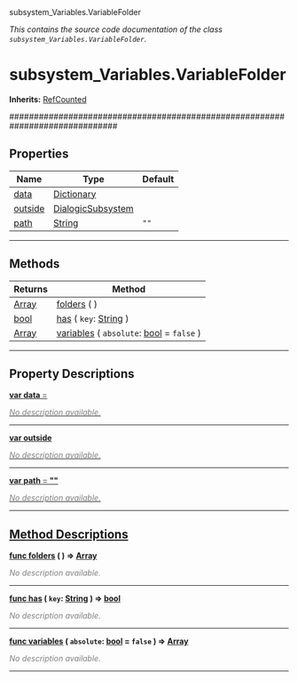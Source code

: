 
<div class="header-banner purple">
<div class="header-label purple">subsystem_Variables.VariableFolder</div>
</div>

*This contains the source code documentation of the class `subsystem_Variables.VariableFolder`.*
        
# subsystem_Variables.VariableFolder
**Inherits:** [RefCounted](https://docs.godotengine.org/en/latest/classes/class_refcounted.html#class-refcounted)

##############################################################################
## Properties
Name | Type | Default 
--- | --- | --- 
[<span class="hljs-title">data</span>](#property-data) | [Dictionary](https://docs.godotengine.org/en/latest/classes/class_dictionary.html#class-dictionary) |   
[<span class="hljs-title">outside</span>](#property-outside) | [DialogicSubsystem](class_dialogicsubsystem.md) |   
[<span class="hljs-title">path</span>](#property-path) | [String](https://docs.godotengine.org/en/latest/classes/class_string.html#class-string) |  `""` 
--- 

## Methods
Returns | Method 
--- | --- 
<span class="hljs-attribute">[Array](https://docs.godotengine.org/en/latest/classes/class_array.html#class-array)</span> | [<span class="hljs-title">folders</span>](#method-folders) ( ) 
<span class="hljs-attribute">[bool](https://docs.godotengine.org/en/latest/classes/class_bool.html#class-bool)</span> | [<span class="hljs-title">has</span>](#method-has) ( `key`: [String](https://docs.godotengine.org/en/latest/classes/class_string.html#class-string) ) 
<span class="hljs-attribute">[Array](https://docs.godotengine.org/en/latest/classes/class_array.html#class-array)</span> | [<span class="hljs-title">variables</span>](#method-variables) ( `absolute`: [bool](https://docs.godotengine.org/en/latest/classes/class_bool.html#class-bool) = `false` ) 
--- 
## Property Descriptions



<a class="header" id="property-data" href="#property-data">**<span class="hljs-attribute">var</span> <span class="hljs-title">data</span> <span style = "color: gray"> = </span> <unknown>** 



 <span style = "color: gray">*No description available.*</span> 

---



<a class="header" id="property-outside" href="#property-outside">**<span class="hljs-attribute">var</span> <span class="hljs-title">outside</span>** 



 <span style = "color: gray">*No description available.*</span> 

---



<a class="header" id="property-path" href="#property-path">**<span class="hljs-attribute">var</span> <span class="hljs-title">path</span> <span style = "color: gray"> = </span> ""** 



 <span style = "color: gray">*No description available.*</span> 

---

## Method Descriptions



<a class="header" id="method-folders" href="#method-folders">**<span class="hljs-attribute">func</span> [<span class="hljs-title">folders</span>](#method-folders) ( )</a>  ⇒ <span class="hljs-attribute">[Array](https://docs.godotengine.org/en/latest/classes/class_array.html#class-array)</span>** 



 <span style = "color: gray">*No description available.*</span> 

---



<a class="header" id="method-has" href="#method-has">**<span class="hljs-attribute">func</span> [<span class="hljs-title">has</span>](#method-has) ( `key`: [String](https://docs.godotengine.org/en/latest/classes/class_string.html#class-string) )</a>  ⇒ <span class="hljs-attribute">[bool](https://docs.godotengine.org/en/latest/classes/class_bool.html#class-bool)</span>** 



 <span style = "color: gray">*No description available.*</span> 

---



<a class="header" id="method-variables" href="#method-variables">**<span class="hljs-attribute">func</span> [<span class="hljs-title">variables</span>](#method-variables) ( `absolute`: [bool](https://docs.godotengine.org/en/latest/classes/class_bool.html#class-bool) = `false` )</a>  ⇒ <span class="hljs-attribute">[Array](https://docs.godotengine.org/en/latest/classes/class_array.html#class-array)</span>** 



 <span style = "color: gray">*No description available.*</span> 

---

